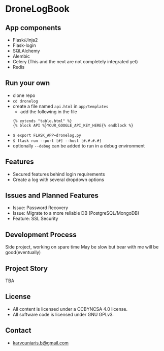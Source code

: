 # DroneLogBook

## App components
- Flask/Jinja2
- Flask-login
- SQLAlchemy
- Alembic
- Celery (This and the next are not completely integrated yet)
- Redis

## Run your own
 - clone repo
 - `cd dronelog`
 - create a file named `api.html` in `app/templates`
    - add the following in the file
     ```
     {% extends "table.html" %}
     {% block API %}YOUR_GOOGLE_API_KEY_HERE{% endblock %}
    ```
 - `$ export FLASK_APP=dronelog.py`
 - `$ flask run --port [#] --host [#.#.#.#]`
 - optionally `--debug` can be added to run in a debug environment

## Features

- Secured features behind login requirements
- Create a log with several dropdown options


## Issues and Planned Features
 - Issue: Password Recovery
 - Issue: Migrate to a more reliable DB (PostgreSQL/MongoDB)
 - Feature: SSL Security

## Development Process
Side project, working on spare time
May be slow but bear with me will be good(eventually)


## Project Story
TBA


## License
- All content is licensed under a CC­BY­NC­SA 4.0 license.
- All software code is licensed under GNU GPLv3.

## Contact
 - karvouniaris.b@gmail.com